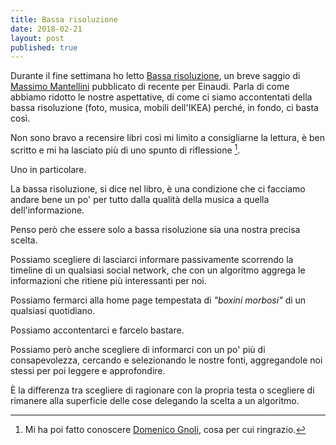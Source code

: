 ```yaml
---
title: Bassa risoluzione
date: 2018-02-21
layout: post
published: true
---
```


Durante il fine settimana ho letto [Bassa risoluzione](http://www.einaudi.it/libri/libro/massimo-mantellini/bassa-risoluzione/978880623354), un breve saggio di [Massimo Mantellini](http://www.mantellini.it) pubblicato di recente per Einaudi. Parla di come abbiamo ridotto le nostre aspettative, di come ci siamo accontentati della bassa risoluzione (foto, musica, mobili dell'IKEA) perché, in fondo, ci basta così.

<!-- more -->


Non sono bravo a recensire libri così mi limito a consigliarne la lettura, è ben scritto e mi ha lasciato più di uno spunto di riflessione [^1].

Uno in particolare.

La bassa risoluzione, si dice nel libro, è una condizione che ci facciamo andare bene un po' per tutto dalla qualità della musica a quella dell'informazione.

Penso però che essere solo a bassa risoluzione sia una nostra precisa scelta.

Possiamo scegliere di lasciarci informare passivamente scorrendo la timeline di un qualsiasi social network, che con un algoritmo aggrega le informazioni che ritiene più interessanti per noi.

Possiamo fermarci alla home page tempestata di *"boxini morbosi"* di un qualsiasi quotidiano.

Possiamo accontentarci e farcelo bastare.

Possiamo però anche scegliere di informarci con un po' più di consapevolezza, cercando e selezionando le nostre fonti, aggregandole noi stessi per poi leggere e approfondire.

È la differenza tra scegliere di ragionare con la propria testa o scegliere di rimanere alla superficie delle cose delegando la scelta a un algoritmo.


[^1]:Mi ha poi fatto conoscere [Domenico Gnoli](https://it.wikipedia.org/wiki/Domenico_Gnoli_(pittore)), cosa per cui ringrazio.